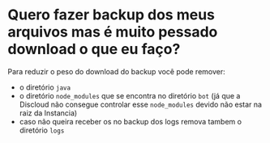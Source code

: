 # Quero fazer backup dos meus arquivos mas é muito pessado download o que eu faço?
Para reduzir o peso do download do backup você pode remover:
- o diretório `java`
- o diretório `node_modules` que se encontra no diretório `bot` (já que a Discloud não consegue controlar esse `node_modules` devido não estar na raiz da Instancia)
- caso não queira receber os no backup dos logs remova tambem o diretório `logs`